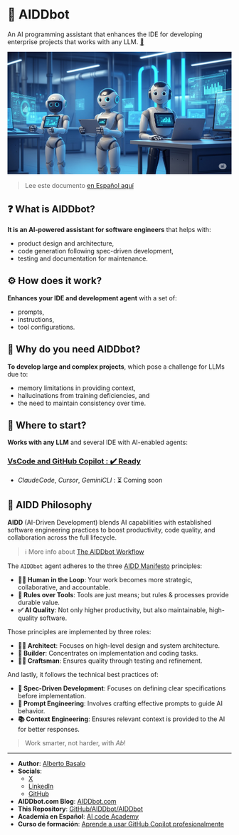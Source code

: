 # 🤖 AIDDbot

An AI programming assistant that enhances the IDE for developing enterprise projects that works with any LLM. [🤖](https://github.com/AIDDbot/AIDDbot)

![AIDDbot coding agents](./docs/AIDD-bot.png)

> Lee este documento [en Español aquí](https://aicode.academy/community/opensource/aiddbot/)

## ❓ What is AIDDbot?

**It is an AI-powered assistant for software engineers**  that helps with:

- product design and architecture, 
- code generation following spec-driven development, 
- testing and documentation for maintenance.

## ⚙️ How does it work?

**Enhances your IDE and development agent** with a set of:

- prompts,
- instructions,
- tool configurations.

## 🎯 Why do you need AIDDbot?

**To develop large and complex projects**, which pose a challenge for LLMs due to:

- memory limitations in providing context,
- hallucinations from training deficiencies, and
- the need to maintain consistency over time.

## 🚀 Where to start?

**Works with any LLM** and several IDE with AI-enabled agents:

### [VsCode and GitHub Copilot : ✔️ Ready ](https://github.com/AIDDbot/AIDDbot/blob/main/docs/vscode_aiddbot.md) 

- _ClaudeCode_, _Cursor_, _GeminiCLI_ : ⏳ Coming soon

## 💭 AIDD Philosophy

**AIDD** (AI-Driven Development) blends AI capabilities with established software engineering practices to boost productivity, code quality, and collaboration across the full lifecycle.

> ℹ️ More info about [The AIDDbot Workflow](https://aiddbot.com/aiddbot-in-your-workflow)

The `AIDDbot` agent adheres to the three [AIDD Manifesto](https://aiddbot.com/aidd-manifesto) principles:

- **🧑‍💻 Human in the Loop**: Your work becomes more strategic, collaborative, and accountable.
- **🔧 Rules over Tools**: Tools are just means; but rules & processes provide durable value.
- **✅ AI Quality**: Not only higher productivity, but also maintainable, high-quality software.

Those principles are implemented by three roles:

- **🧑‍💼 Architect**: Focuses on high-level design and system architecture.
- **👷 Builder**: Concentrates on implementation and coding tasks.
- **🧑‍🔧 Craftsman**: Ensures quality through testing and refinement.

And lastly, it follows the technical best practices of:

- **📒 Spec-Driven Development**: Focuses on defining clear specifications before implementation.
- **📝 Prompt Engineering**: Involves crafting effective prompts to guide AI behavior.
- **📚 Context Engineering**: Ensures relevant context is provided to the AI for better responses.

> Work smarter, not harder, with _Ab_!

---

- **Author**: [Alberto Basalo](https://albertobasalo.dev)
- **Socials**:
  - [X](https://x.com/albertobasalo)
  - [LinkedIn](https://www.linkedin.com/in/albertobasalo/)
  - [GitHub](https://github.com/albertobasalo)
- **AIDDbot.com Blog**: [AIDDbot.com](https://aiddbot.com)
- **This Repository**: [GitHub/AIDDbot/AIDDbot](https://github.com/AIDDbot/AIDDbot)
- **Academia en Español**: [AI code Academy](https://aicode.academy)
- **Curso de formación**: [Aprende a usar GitHub Copilot profesionalmente](https://aicode.academy/cursos/vs-code-copilot/)